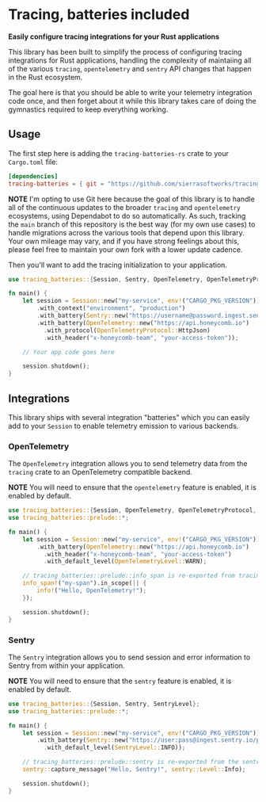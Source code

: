 # Tracing, batteries included
**Easily configure tracing integrations for your Rust applications**

This library has been built to simplify the process of configuring tracing
integrations for Rust applications, handling the complexity of maintaiing
all of the various `tracing`, `opentelemetry` and `sentry` API changes that
happen in the Rust ecosystem.

The goal here is that you should be able to write your telemetry integration
code once, and then forget about it while this library takes care of doing
the gymnastics required to keep everything working.

## Usage
The first step here is adding the `tracing-batteries-rs` crate to your
`Cargo.toml` file:

```toml
[dependencies]
tracing-batteries = { git = "https://github.com/sierrasoftworks/tracing-batteries-rs.git" }
```

**NOTE** I'm opting to use Git here because the goal of this library is to handle all of the
continuous updates to the broader `tracing` and `opentelemetry` ecosystems, using Dependabot
to do so automatically. As such, tracking the `main` branch of this repository is the best way
(for my own use cases) to handle migrations across the various tools that depend upon this library.
Your own mileage may vary, and if you have strong feelings about this, please feel free to maintain
your own fork with a lower update cadence.

Then you'll want to add the tracing initialization to your application.

```rust
use tracing_batteries::{Session, Sentry, OpenTelemetry, OpenTelemetryProtocol};

fn main() {
    let session = Session::new("my-service", env!("CARGO_PKG_VERSION"))
        .with_context("environment", "production")
        .with_battery(Sentry::new("https://username@password.ingest.sentry.io/project"))
        .with_battery(OpenTelemetry::new("https://api.honeycomb.io")
          .with_protocol(OpenTelemetryProtocol::HttpJson)
          .with_header("x-honeycomb-team", "your-access-token"));

    // Your app code goes here

    session.shutdown();
}
```

## Integrations
This library ships with several integration "batteries" which you can easily
add to your `Session` to enable telemetry emission to various backends.

### OpenTelemetry
The `OpenTelemetry` integration allows you to send telemetry data from the `tracing` crate
to an OpenTelemetry compatible backend.

**NOTE** You will need to ensure that the `opentelemetry` feature is enabled, it is enabled by default.

```rust
use tracing_batteries::{Session, OpenTelemetry, OpenTelemetryProtocol, OpenTelemetryLevel};
use tracing_batteries::prelude::*;

fn main() {
    let session = Session::new("my-service", env!("CARGO_PKG_VERSION"))
        .with_battery(OpenTelemetry::new("https://api.honeycomb.io")
          .with_header("x-honeycomb-team", "your-access-token")
          .with_default_level(OpenTelemetryLevel::WARN);

    // tracing_batteries::prelude::info_span is re-exported from tracing to allow you to use it in your code
    info_span!("my-span").in_scope(|| {
        info!("Hello, OpenTelemetry!");
    });

    session.shutdown();
}
```

### Sentry
The `Sentry` integration allows you to send session and error information to
Sentry from within your application.

**NOTE** You will need to ensure that the `sentry` feature is enabled, it is enabled by default.

```rust
use tracing_batteries::{Session, Sentry, SentryLevel};
use tracing_batteries::prelude::*;

fn main() {
    let session = Session::new("my-service", env!("CARGO_PKG_VERSION"))
        .with_battery(Sentry::new("https://user:pass@ingest.sentry.io/project")
          .with_default_level(SentryLevel::INFO));

    // tracing_batteries::prelude::sentry is re-exported from the sentry crate to allow you to use it in your code
    sentry::capture_message("Hello, Sentry!", sentry::Level::Info);

    session.shutdown();
}
```
